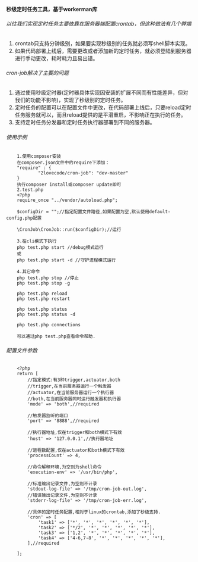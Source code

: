 #### 秒级定时任务工具，基于workerman库

###### 以往我们实现定时任务主要依靠在服务器端配置crontab，但这种做法有几个弊端
1) crontab只支持分钟级别，如果要实现秒级别的任务就必须写shell脚本实现。
2) 如果代码部署上线后，需要更改或者添加新的定时任务，就必须登陆到服务器进行手动更改，耗时耗力且易出错。

###### cron-job解决了主要的问题
1) 通过使用秒级定时器(定时器具体实现因安装的扩展不同而有性能差异，但对我们的功能不影响)，实现了秒级别的定时任务。
2) 定时任务的配置可以在配置文件中更改，在代码部署上线后，只要reload定时任务服务就可以，而且reload提供的是平滑重启，不影响正在执行的任务。
3) 支持定时任务分发器和定时任务执行器部署到不同的服务器。

###### 使用示例
```
    1.使用composer安装
    在composer.json文件中的require下添加：
    "require" : {
    		"2lovecode/cron-job": "dev-master"
    }
    执行composer install或composer update即可
    2.test.php
    <?php
    require_once "../vendor/autoload.php";
    
    $configDir = "";//指定配置文件路径,如果配置为空,默认使用default-config.php配置
    
    \CronJob\CronJob::run($configDir);//运行
    
    3.在cli模式下执行
    php test.php start //debug模式运行
    或
    php test.php start -d //守护进程模式运行
    
    4.其它命令
    php test.php stop //停止
    php test.php stop -g
    
    php test.php reload
    php test.php restart
    
    php test.php status
    php test.php status -d
    
    php test.php connections
    
    可以通过php test.php查看命令帮助.
```

###### 配置文件参数
```
    <?php
    return [
        //指定模式:有3种trigger,actuator,both
        //trigger,在当前服务器运行一个触发器
        //actuator,在当前服务器运行一个执行器
        //both,在当前服务器同时运行触发器和执行器
        'mode' => 'both',//required
    
        //触发器监听的端口
        'port' => '8888',//required
    
        //执行器地址,仅在trigger和both模式下有效
        'host' => '127.0.0.1',//执行器地址
    
        //进程数配置,仅在actuator和both模式下有效
        'processCount' => 4,
    
        //命令解释环境,为空则为shell命令
        'execution-env' => '/usr/bin/php',
        
        //标准输出记录文件,为空则不计录
        'stdout-log-file' => '/tmp/cron-job-out.log',
        //错误输出记录文件,为空则不计录
        'stderr-log-file' => '/tmp/cron-job-err.log',
        
        //具体的定时任务配置,相对于linux的crontab,添加了秒级支持.
        'cron' => [
            'task1' => ['*', '*', '*', '*', '*', '*'],
            'task2' => ['*/2', '*', '*', '*', '*', '*'],
            'task3' => ['1,2', '*', '*', '*', '*', '*'],
            'task4' => ['4-6,7-8', '*', '*', '*', '*', '*'],
        ],//required
    
    ];
```